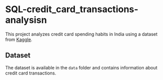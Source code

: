 # SQL-credit_card_transactions-analysisn
This project analyzes credit card spending habits in India using a dataset from [Kaggle](https://www.kaggle.com/datasets/thedevastator/analyzing-credit-card-spending-habits-in-india).
## Dataset

The dataset is available in the `data` folder and contains information about credit card transactions.
